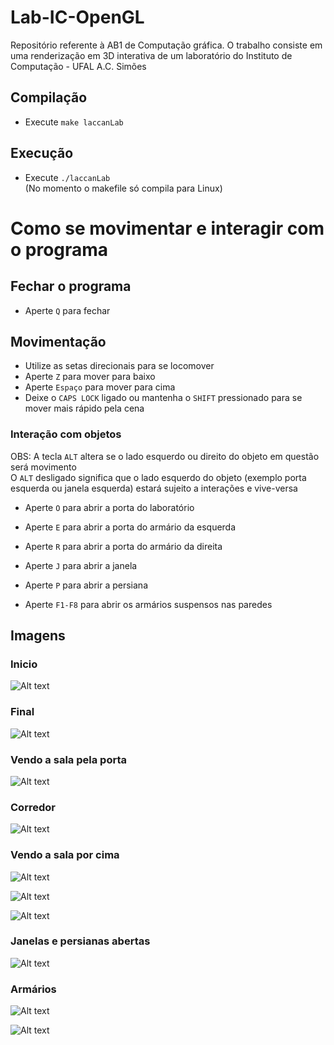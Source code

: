 # Lab-IC-OpenGL
Repositório referente à AB1 de Computação gráfica. O trabalho consiste em uma renderização em 3D interativa de um laboratório do Instituto de Computação - UFAL A.C. Simões

## Compilação
* Execute ```make laccanLab```

## Execução
* Execute ```./laccanLab```  
(No momento o makefile só compila para Linux)

# Como se movimentar e interagir com o programa

## Fechar o programa
* Aperte ```Q``` para fechar

## Movimentação
* Utilize as setas direcionais para se locomover
* Aperte ```Z``` para mover para baixo
* Aperte ```Espaço``` para mover para cima
* Deixe o ```CAPS LOCK``` ligado ou mantenha o ```SHIFT``` pressionado para se mover mais rápido pela cena

### Interação com objetos
OBS: A tecla ```ALT``` altera se o lado esquerdo ou direito do objeto em questão será movimento  
O ```ALT``` desligado significa que o lado esquerdo do objeto (exemplo porta esquerda ou janela esquerda) estará sujeito a interações e vive-versa  

* Aperte ```O``` para abrir a porta do laboratório
* Aperte ```E``` para abrir a porta do armário da esquerda
* Aperte ```R``` para abrir a porta do armário da direita
* Aperte ```J``` para abrir a janela
* Aperte ```P``` para abrir a persiana

* Aperte ```F1-F8``` para abrir os armários suspensos nas paredes

## Imagens

### Inicio

![Alt text](imgs/Inicio.png "Início")

### Final

![Alt text](imgs/Final.png "Final")

### Vendo a sala pela porta

![Alt text](imgs/Porta%20Aberta.png "Porta aberta")

### Corredor

![Alt text](imgs/Corredor.png "Corredor")

### Vendo a sala por cima

![Alt text](imgs/Cima.png "Visão por cima 1")

![Alt text](imgs/Cima2.png "Visão por cima 3")

![Alt text](imgs/Cima%20Inverso.png "Visão por cima 3")

### Janelas e persianas abertas

![Alt text](imgs/Janelas%20e%20persianas.png "Janelas e Persianas")

### Armários

![Alt text](imgs/Armarios.png "Armários 1")

![Alt text](imgs/Armarios2.png "Armários 2")
